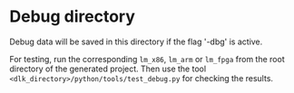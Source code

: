 # Debug directory
Debug data will be saved in this directory if the flag '-dbg' is active.

For testing, run the corresponding `lm_x86`, `lm_arm` or `lm_fpga` from the root directory of the generated project.
Then use the tool `<dlk_directory>/python/tools/test_debug.py` for checking the results.
